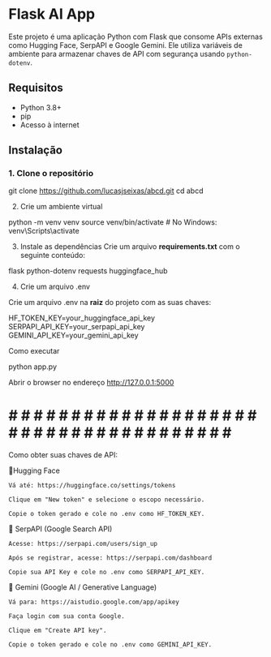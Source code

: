 # Flask AI App

Este projeto é uma aplicação Python com Flask que consome APIs externas como Hugging Face, SerpAPI e Google Gemini. Ele utiliza variáveis de ambiente para armazenar chaves de API com segurança usando `python-dotenv`.

## Requisitos

- Python 3.8+
- pip
- Acesso à internet

## Instalação

### 1. Clone o repositório

git clone https://github.com/lucasjseixas/abcd.git
cd abcd


2. Crie um ambiente virtual

python -m venv venv
source venv/bin/activate  # No Windows: venv\Scripts\activate

3. Instale as dependências
Crie um arquivo <strong>requirements.txt</strong> com o seguinte conteúdo:

flask
python-dotenv
requests
huggingface_hub

4. Crie um arquivo .env

Crie um arquivo .env na <strong>raiz</strong> do projeto com as suas chaves:

HF_TOKEN_KEY=your_huggingface_api_key
SERPAPI_API_KEY=your_serpapi_api_key
GEMINI_API_KEY=your_gemini_api_key

Como executar

python app.py

Abrir o browser no endereço http://127.0.0.1:5000

# # # # # # # # # # # # # # # # # # # # # # # # # # # # # # # # # # # # # # # #
Como obter suas chaves de API:

🔹Hugging Face

    Vá até: https://huggingface.co/settings/tokens

    Clique em "New token" e selecione o escopo necessário.

    Copie o token gerado e cole no .env como HF_TOKEN_KEY.

🔹 SerpAPI (Google Search API)

    Acesse: https://serpapi.com/users/sign_up

    Após se registrar, acesse: https://serpapi.com/dashboard

    Copie sua API Key e cole no .env como SERPAPI_API_KEY.

🔹 Gemini (Google AI / Generative Language)

    Vá para: https://aistudio.google.com/app/apikey

    Faça login com sua conta Google.

    Clique em "Create API key".

    Copie o token gerado e cole no .env como GEMINI_API_KEY.